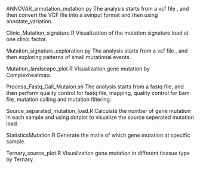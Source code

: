 ANNOVAR_annotation_mutation.py                The analysis starts from a vcf file , and then convert the VCF file into a avinput format and then using annotate_variation.

Clinic_Mutation_signature.R                   Visualization of the mutation signature load at one clinic factor.

Mutaiton_signature_exploration.py             The analysis starts from a vcf file , and then exploring patterns of small mutational events.

Mutation_landscape_plot.R                     Visualization gene mutation by Complexheatmap. 

Process_Fastq_Call_Mutaion.sh                 The analysis starts from a fastq file, and then perform quality control for fastq file, mapping, quality control for bam file, mutation calling and mutation filtering.

Source_separated_mutation_load.R              Calculate the number of gene mutation in each sample and using dotplot to visualize the source seperated mutation load.

StatisticsMutation.R                          Generate the matix of which gene mutation at specific sample.

Ternary_source_plot.R                         Visualization gene mutation in different tisssue type by Ternary.
